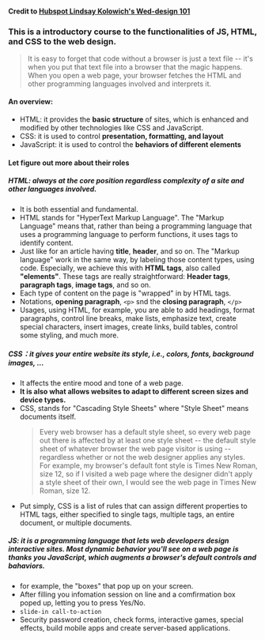 #### Credit to [Hubspot Lindsay Kolowich's Wed-design 101](https://blog.hubspot.com/marketing/web-design-html-css-javascript)
### This is a introductory course to the functionalities of JS, HTML, and CSS to the web design.
> It is easy to forget that code without a browser is just a text file -- it's when you put that text file into a browser that the magic happens.
> When you open a web page, your browser fetches the HTML and other programming languages involved and interprets it.

#### An overview:
- HTML: it provides the **basic structure** of sites, which is enhanced and modified by other technologies like CSS and JavaScript.
- CSS: it is used to control **presentation, formatting, and layout**
- JavaScript: it is used to control the **behaviors of different elements**

#### Let figure out more about their roles
##### HTML: always at the core position regardless complexity of a site and other languages involved.
- It is both essential and fundamental.
- HTML stands for "HyperText Markup Language". The "Markup Language" means that, rather than being a programming language that uses a programming language to perform functions, it uses tags to identify content.
- Just like for an article having **title**, **header**, and so on. The "Markup language" work in the same way, by labeling those content types, using code. Especially, we achieve this with **HTML tags**, also called **"elements"**. These tags are really straightforward: **Header tags**, **paragraph tags**, **image tags**, and so on.
- Each type of content on the page is "wrapped" in by HTML tags.
- Notations, **opening paragraph**, `<p>` snd the **closing paragraph**, `</p>`
- Usages, using HTML, for example, you are able to add headings, format paragraphs, control line breaks, make lists, emphasize text, create special characters, insert images, create links, build tables, control some styling, and much more.

##### CSS：it gives your entire website its style, i.e., colors, fonts, background images, ...
- It affects the entire mood and tone of a web page.
- **It is also what allows websites to adapt to different screen sizes and device types.**
- CSS, stands for "Cascading Style Sheets" where "Style Sheet" means documents itself.
  > Every web browser has a default style sheet, so every web page out there is affected by at least one style sheet -- the default style sheet of whatever browser the web page visitor is using -- regardless whether or not the web designer applies any styles. For example, my browser's default font style is Times New Roman, size 12, so if I visited a web page where the designer didn't apply a style sheet of their own, I would see the web page in Times New Roman, size 12.
- Put simply, CSS is a list of rules that can assign different properties to HTML tags, either specified to single tags, multiple tags, an entire document, or multiple documents.

##### JS: it is a programming language that lets web developers design **interactive sites**. Most dynamic behavior you'll see on a web page is thanks you JavaScript, which **augments a browser's default controls and bahaviors**.
- for example, the "boxes" that pop up on your screen.
- After filling you infomation session on line and a comfirmation box poped up, letting you to press Yes/No.
- `slide-in call-to-action`
- Security password creation, check forms, interactive games, special effects, build mobile apps and create server-based applications.
